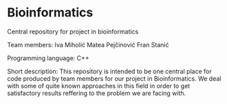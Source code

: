 # Bioinformatics
Central repository for project in bioinformatics


Team members:
Iva Miholić
Matea Pejčinović
Fran Stanić


Programming language: C++

Short description:
This repository is intended to be one central place for code produced by team members for our project in Bioinformatics. We deal with some of quite known approaches in this field in order to get satisfactory results reffering to the problem we are facing with. 
